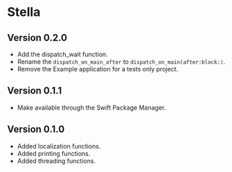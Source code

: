 # Stella

## Version 0.2.0

- Add the dispatch_wait function.
- Rename the `dispatch_on_main_after` to `dispatch_on_main(after:block:)`.
- Remove the Example application for a tests only project.

## Version 0.1.1

- Make available through the Swift Package Manager.

## Version 0.1.0

- Added localization functions.
- Added printing functions.
- Added threading functions.
